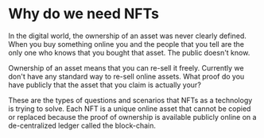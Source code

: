 # Why do we need NFTs
In the digital world, the ownership of an asset was never clearly defined. When you buy something online you and the people that you tell are the only one who knows that you bought that asset. The public doesn't know. 

Ownership of an asset means that you can re-sell it freely. Currently we don't have any standard way to re-sell online assets.  What proof do you have publicly that the asset that you claim is actually your?

These are the types of questions and scenarios that NFTs as a technology is trying to solve. Each NFT is a unique online asset that cannot be copied or replaced because the proof of ownership is available publicly online on a de-centralized ledger called the block-chain. 



